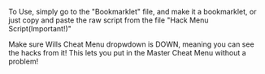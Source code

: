 To Use, simply go to the "Bookmarklet" file, and make it a bookmarklet, or just copy and paste the raw script from the file "Hack Menu Script(Important!)"

Make sure Wills Cheat Menu dropwdown is DOWN, meaning you can see the hacks from it!
This lets you put in the Master Cheat Menu without a problem!

